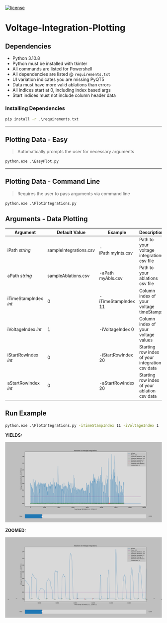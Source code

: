 
[![license](https://img.shields.io/github/license/ryanpecha/Voltage-Integration-Plotting)](https://github.com/ryanpecha/Voltage-Integration-Plotting/blob/main/LICENSE.txt)

# Voltage-Integration-Plotting

## **Dependencies**

* Python 3.10.8
* Python must be installed with tkinter
* All commands are listed for Powershell
* All dependencies are listed @ `requirements.txt`
* UI variation indicates you are missing PyQT5
* Data must have more valid ablations than errors
* All indices start at 0, including index based args
* Start indices must not include column header data

### **Installing Dependencies**

```cmd
pip install -r .\requirements.txt
```

---

## **Plotting Data - Easy**

> Automatically prompts the user for necessary arguments

```cmd
python.exe .\EasyPlot.py
```

---

## **Plotting Data - Command Line**

> Requires the user to pass arguments via command line

```cmd
python.exe .\PlotIntegrations.py
```

## **Arguments - Data Plotting**

| Argument       | Default Value | Example                    | Description                                               |
| -------------- | ---------------------- | -------------------------- | --------------------------------------------------------- |
| iPath *string*         | sampleIntegrations.csv | -iPath myInts.csv | Path to your voltage integrations csv file                |
| aPath *string*         | sampleAblations.csv | -aPath myAbls.csv     | Path to your ablations csv file                           |
| iTimeStampIndex *int* | 0 | -iTimeStampIndex 11         | Column index of your voltage timeStamps |
| iVoltageIndex *int*   | 1 | -iVoltageIndex 0            | Column index of your voltage values |
| iStartRowIndex *int* | 0 | -iStartRowIndex 20         | Starting row index of your integration csv data |
| aStartRowIndex *int* | 0  | -aStartRowIndex 20         | Starting row index of your ablation csv data |

## **Run Example**

```cmd
python.exe .\PlotIntegrations.py -iTimeStampIndex 11 -iVoltageIndex 1
```

**YIELDS:**

![Plot of Generated Sample Data](./Figure_1.png "Plot of Existing Sample Data")

**ZOOMED:**

![Plot of Generated Sample Data](./Figure_2.png "Plot of Existing Sample Data - ZOOMED")
